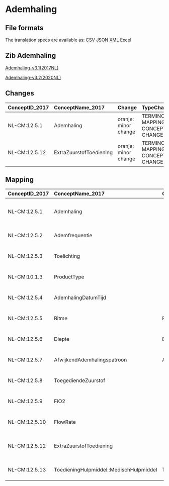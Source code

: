 # Ademhaling
## File formats

The translation specs are available as: 
[CSV](../csv/Ademhaling.csv) [JSON](../json/Ademhaling.json) [XML](../xml/Ademhaling.xml) [Excel](../excel/Ademhaling.xlsx)



## Zib Ademhaling

[Ademhaling-v3.1(2017NL)](https://zibs.nl/wiki/Ademhaling-v3.1(2017NL))

[Ademhaling-v3.2(2020NL)](https://zibs.nl/wiki/Ademhaling-v3.2(2020NL))









## Changes

| ConceptID_2017   | ConceptName_2017        | Change               | TypeChange                         | Impact_heen   | TRANSLATIE_spec_heen                                              | Impact_terug   | TRANSLATIE_spec_terug                                             | Omschrijving                              |
|:-----------------|:------------------------|:---------------------|:-----------------------------------|:--------------|:------------------------------------------------------------------|:---------------|:------------------------------------------------------------------|:------------------------------------------|
| NL-CM:12.5.1     | Ademhaling              | oranje: minor change | TERMINOLOGY MAPPING CONCEPT CHANGE | Medium        | SCT DefinitionCode [blank] -> [422834003 Evaluatie van ademhaling] | Medium         | SCT DefinitionCode [422834003 Evaluatie van ademhaling] -> [blank] | SNOMED CT DefinitionCode concept aangepast |
| NL-CM:12.5.12    | ExtraZuurstofToediening | oranje: minor change | TERMINOLOGY MAPPING CONCEPT CHANGE | Medium        | SCT DefinitionCode [blank] -> [16206004 Zuurstoftoevoer]           | Medium         | SCT DefinitionCode [16206004 Zuurstoftoevoer] -> [blank]           | SNOMED CT DefinitionCode concept aangepast |

## Mapping

| ConceptID_2017   | ConceptName_2017                        | Codelists_2017                       | Change                  | ConceptID_2020   | ConceptName_2020                        | Codelists_2020                       | Bits    | Omschrijving                              | TypeChange                         | Impact_heen   | TRANSLATIE_spec_heen                                              | Impact_terug   | TRANSLATIE_spec_terug                                             |
|:-----------------|:----------------------------------------|:-------------------------------------|:------------------------|:-----------------|:----------------------------------------|:-------------------------------------|:--------|:------------------------------------------|:-----------------------------------|:--------------|:------------------------------------------------------------------|:---------------|:------------------------------------------------------------------|
| NL-CM:12.5.1     | Ademhaling                              |                                      | oranje: minor change    | NL-CM:12.5.1     | Ademhaling                              |                                      | ZIB-924 | SNOMED CT DefinitionCode concept aangepast | TERMINOLOGY MAPPING CONCEPT CHANGE | Medium        | SCT DefinitionCode [blank] -> [422834003 Evaluatie van ademhaling] | Medium         | SCT DefinitionCode [422834003 Evaluatie van ademhaling] -> [blank] |
| NL-CM:12.5.2     | Ademfrequentie                          |                                      | groen: geen wijzigingen | NL-CM:12.5.2     | Ademfrequentie                          |                                      |         |                                           |                                    |               |                                                                   |                |                                                                   |
| NL-CM:12.5.3     | Toelichting                             |                                      | groen: geen wijzigingen | NL-CM:12.5.3     | Toelichting                             |                                      |         |                                           |                                    |               |                                                                   |                |                                                                   |
| NL-CM:10.1.3     | ProductType                             |                                      | groen: geen wijzigingen | NL-CM:10.1.3     | ProductType                             |                                      |         |                                           |                                    |               |                                                                   |                |                                                                   |
| NL-CM:12.5.4     | AdemhalingDatumTijd                     |                                      | groen: geen wijzigingen | NL-CM:12.5.4     | AdemhalingDatumTijd                     |                                      |         |                                           |                                    |               |                                                                   |                |                                                                   |
| NL-CM:12.5.5     | Ritme                                   | RitmeCodelijst                       | groen: geen wijzigingen | NL-CM:12.5.5     | Ritme                                   | RitmeCodelijst                       |         |                                           |                                    |               |                                                                   |                |                                                                   |
| NL-CM:12.5.6     | Diepte                                  | DiepteCodelijst                      | groen: geen wijzigingen | NL-CM:12.5.6     | Diepte                                  | DiepteCodelijst                      |         |                                           |                                    |               |                                                                   |                |                                                                   |
| NL-CM:12.5.7     | AfwijkendAdemhalingspatroon             | AfwijkendAdemhalingspatroonCodelijst | groen: geen wijzigingen | NL-CM:12.5.7     | AfwijkendAdemhalingspatroon             | AfwijkendAdemhalingspatroonCodelijst |         |                                           |                                    |               |                                                                   |                |                                                                   |
| NL-CM:12.5.8     | ToegediendeZuurstof                     |                                      | groen: geen wijzigingen | NL-CM:12.5.8     | ToegediendeZuurstof                     |                                      |         |                                           |                                    |               |                                                                   |                |                                                                   |
| NL-CM:12.5.9     | FiO2                                    |                                      | groen: geen wijzigingen | NL-CM:12.5.9     | FiO2                                    |                                      |         |                                           |                                    |               |                                                                   |                |                                                                   |
| NL-CM:12.5.10    | FlowRate                                |                                      | groen: geen wijzigingen | NL-CM:12.5.10    | FlowRate                                |                                      |         |                                           |                                    |               |                                                                   |                |                                                                   |
| NL-CM:12.5.12    | ExtraZuurstofToediening                 |                                      | oranje: minor change    | NL-CM:12.5.12    | ExtraZuurstofToediening                 |                                      | ZIB-924 | SNOMED CT DefinitionCode concept aangepast | TERMINOLOGY MAPPING CONCEPT CHANGE | Medium        | SCT DefinitionCode [blank] -> [16206004 Zuurstoftoevoer]           | Medium         | SCT DefinitionCode [16206004 Zuurstoftoevoer] -> [blank]           |
| NL-CM:12.5.13    | ToedieningHulpmiddel::MedischHulpmiddel | ToedieningHulpmiddelCodelijst        | groen: geen wijzigingen | NL-CM:12.5.13    | ToedieningHulpmiddel::MedischHulpmiddel | ToedieningHulpmiddelCodelijst        |         |                                           |                                    |               |                                                                   |                |                                                                   |

